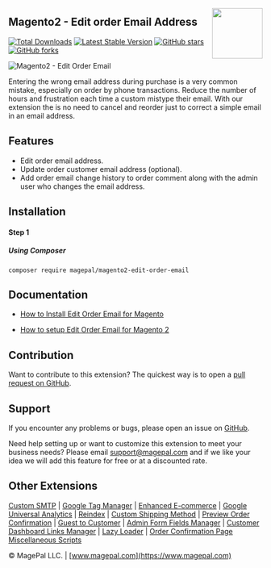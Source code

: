 <a href="http://www.magepal.com" ><img src="https://image.ibb.co/dHBkYH/Magepal_logo.png" width="100" align="right" /></a>

## Magento2 - Edit order Email Address

[![Total Downloads](https://poser.pugx.org/magepal/magento2-edit-order-email/downloads)](https://www.magepal.com/help/docs/edit-order-email-magento2/)
[![Latest Stable Version](https://poser.pugx.org/magepal/magento2-edit-order-email/v/stable)](https://www.magepal.com/help/docs/edit-order-email-magento2/)
[![GitHub stars](https://img.shields.io/github/stars/magepal/magento2-edit-order-email.svg)](https://www.magepal.com/help/docs/edit-order-email-magento2/)
[![GitHub forks](https://img.shields.io/github/forks/magepal/magento2-edit-order-email.svg)](https://www.magepal.com/help/docs/edit-order-email-magento2/)

![Magento2 - Edit Order Email](https://user-images.githubusercontent.com/1415141/55928085-63b5ad80-5be5-11e9-9f61-df45b1d7a7e9.gif)

Entering the wrong email address during purchase is a very common mistake, especially on order by phone transactions. Reduce the number of hours and frustration each time a custom mistype their email. With our extension the is no need to cancel and reorder just to correct a simple email in an email address.

## Features
- Edit order email address.
- Update order customer email address (optional).
- Add order email change history to order comment along with the admin user who changes the email address.


## Installation

#### Step 1

##### Using Composer
```
composer require magepal/magento2-edit-order-email
```

## Documentation

 - [How to Install Edit Order Email for Magento](https://www.magepal.com/help/docs/edit-order-email-magento2/#installation)

 - [How to setup Edit Order Email for Magento 2](https://www.magepal.com/help/docs/edit-order-email-magento2/#configuration)



Contribution
---
Want to contribute to this extension? The quickest way is to open a [pull request on GitHub](https://help.github.com/articles/using-pull-requests).


Support
---
If you encounter any problems or bugs, please open an issue on [GitHub](https://github.com/magepal/magento2-edit-order-email/issues). 

Need help setting up or want to customize this extension to meet your business needs? Please email support@magepal.com and if we like your idea we will add this feature for free or at a discounted rate.

Other Extensions
---
[Custom SMTP](https://www.magepal.com/magento2/extensions/custom-smtp.html) | [Google Tag Manager](https://www.magepal.com/magento2/extensions/google-tag-manager.html) | [Enhanced E-commerce](https://www.magepal.com/magento2/extensions/enhanced-ecommerce-for-google-tag-manager.html) | [Google Universal Analytics](https://www.magepal.com/magento2/extensions/google-universal-analytics-enhanced-ecommerce.html) | [Reindex](https://www.magepal.com/magento2/extensions/reindex.html) | [Custom Shipping Method](https://www.magepal.com/magento2/extensions/custom-shipping-rates-for-magento-2.html) | [Preview Order Confirmation](https://www.magepal.com/magento2/extensions/preview-order-confirmation-page-for-magento-2.html) | [Guest to Customer](https://www.magepal.com/magento2/extensions/guest-to-customer.html) | [Admin Form Fields Manager](https://www.magepal.com/magento2/extensions/admin-form-fields-manager-for-magento-2.html) | [Customer Dashboard Links Manager](https://www.magepal.com/magento2/extensions/customer-dashboard-links-manager-for-magento-2.html) | [Lazy Loader](https://www.magepal.com/magento2/extensions/lazy-load.html) | [Order Confirmation Page Miscellaneous Scripts](https://www.magepal.com/magento2/extensions/order-confirmation-miscellaneous-scripts-for-magento-2.html)

© MagePal LLC. | [www.magepal.com](https://www.magepal.com)

